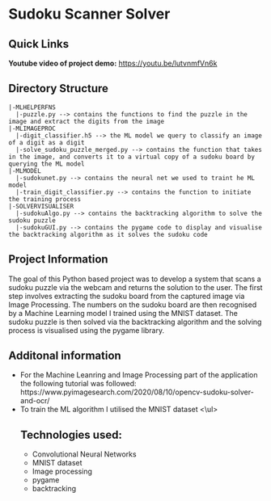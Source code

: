 # Sudoku Scanner Solver

## Quick Links

**Youtube video of project demo:** https://youtu.be/lutvnmfVn6k 

## Directory Structure
```
|-MLHELPERFNS
  |-puzzle.py --> contains the functions to find the puzzle in the image and extract the digits from the image
|-MLIMAGEPROC
  |-digit_classifier.h5 --> the ML model we query to classify an image of a digit as a digit
  |-solve_sudoku_puzzle_merged.py --> contains the function that takes in the image, and converts it to a virtual copy of a sudoku board by querying the ML model
|-MLMODEL
  |-sudokunet.py --> contains the neural net we used to traint he ML model
  |-train_digit_classifier.py --> contains the function to initiate the training process
|-SOLVERVISUALISER
  |-sudokuAlgo.py --> contains the backtracking algorithm to solve the sudoku puzzle
  |-sudokuGUI.py --> contains the pygame code to display and visualise the backtracking algorithm as it solves the sudoku code
```
## Project Information

The goal of this Python based project was to develop a system that scans a sudoku puzzle via the webcam and returns the solution to the user. The first step involves extracting the sudoku board from the captured image via Image Processing. The numbers on the sudoku board are then recognised by a Machine Learning model I trained using the MNIST dataset. The sudoku puzzle is then solved via the backtracking algorithm and the solving process is visualised using the pygame library. 

## Additonal information
<ul>
<li>For the Machine Leanring and Image Processing part of the application the following tutorial was followed: https://www.pyimagesearch.com/2020/08/10/opencv-sudoku-solver-and-ocr/
<br>
<li>To train the ML algorithm I utilised the MNIST dataset
  <\ul>

## Technologies used:
<ul>
  <li> Convolutional Neural Networks
    <li> MNIST dataset
    <li> Image processing
      <li> pygame
        <li> backtracking
  </ul>
